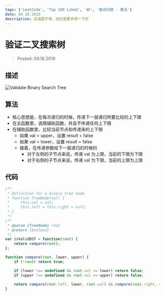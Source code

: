 ```yaml
---
tags: ['LeetCode', 'Top 100 Liked', '树', '面试问题 - 算法']
date: 09.18.2019
description: 这道题不难，但还是要多想一下的
---
```


# 验证二叉搜索树

> Posted: 09.18.2019

<Tag />

## 描述

![Validate Binary Search Tree](/validateBST.png)

## 算法

- 核心思想是，在每次递归的时候，传递下一层递归所要比较的上下限
- 在主函数里，调用辅助函数，并且不传递任何上下限
- 在辅助函数里，比较当前节点和传递来的上下限
  - 如果 val > upper，设置 result = false
  - 如果 val < lower，设置 result = false
  - 接着，在传递参数给下一层递归的时候的
    - 对于左侧的子节点来说，传递 val 为上限，当前的下限为下限
    - 对于右侧的子节点来说，传递 val 为下限，当前的上限为上限

## 代码

```javascript
/**
 * Definition for a binary tree node.
 * function TreeNode(val) {
 *     this.val = val;
 *     this.left = this.right = null;
 * }
 */
/**
 * @param {TreeNode} root
 * @return {boolean}
 */
var isValidBST = function(root) {
    return compare(root);
};

function compare(root, lower, upper) {
    if (!root) return true;

    if (lower !== undefined && root.val <= lower) return false;
    if (upper !== undefined && root.val >= upper) return false;
    
    return compare(root.left, lower, root.val) && compare(root.right, root.val, upper);
}
```

<Disqus />